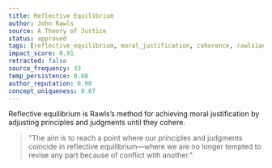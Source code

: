 ```yaml
---
title: Reflective Equilibrium
author: John Rawls
source: A Theory of Justice
status: approved
tags: [reflective_equilibrium, moral_justification, coherence, rawlsian_ethics, moral_theory]
impact_score: 0.91
retracted: false
source_frequency: 33
temp_persistence: 0.88
author_reputation: 0.98
concept_uniqueness: 0.87
---
```


Reflective equilibrium is Rawls’s method for achieving moral justification by adjusting principles and judgments until they cohere.

> "The aim is to reach a point where our principles and judgments coincide in reflective equilibrium—where we are no longer tempted to revise any part because of conflict with another."
